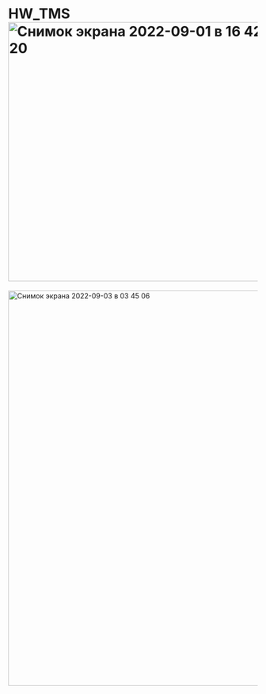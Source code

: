 # HW_TMS<img width="524" alt="Снимок экрана 2022-09-01 в 16 42 20" src="https://user-images.githubusercontent.com/110223577/187929084-3d1c1e88-5df0-4210-85a9-fc0259bb84a2.png">
<img width="799" alt="Снимок экрана 2022-09-03 в 03 45 06" src="https://user-images.githubusercontent.com/110223577/188249230-548b07be-c3ef-4d5e-a144-c3c568c65716.png">
